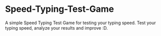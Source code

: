 # Speed-Typing-Test-Game
A simple Speed Typing Test Game for testing your typing speed. Test your typing speed, analyze your results and improve :D.
